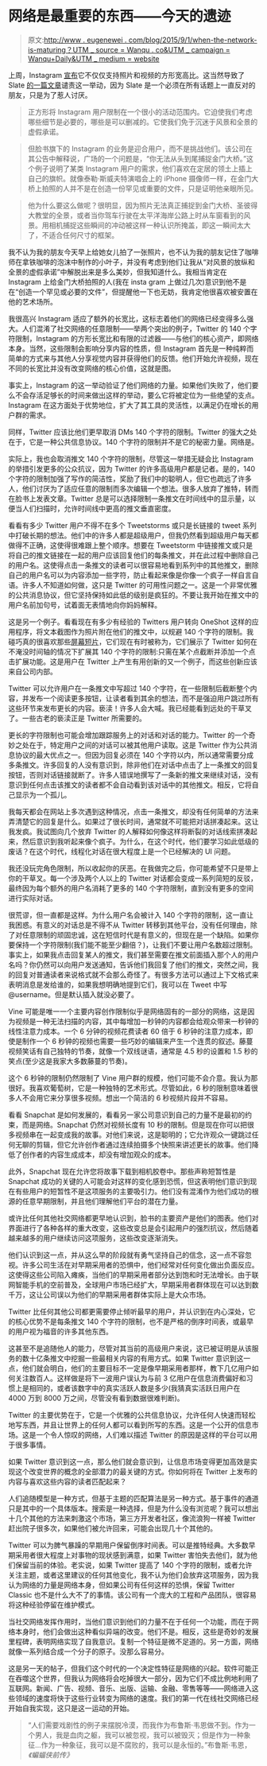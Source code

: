 # 网络是最重要的东西——今天的遗迹

> 原文:[http://www . eugenewei . com/blog/2015/9/1/when-the-network-is-maturing？UTM _ source = Wanqu . co&UTM _ campaign = Wanqu+Daily&UTM _ medium = website](http://www.eugenewei.com/blog/2015/9/1/when-the-network-is-mature?utm_source=wanqu.co&utm_campaign=Wanqu+Daily&utm_medium=website)

上周，Instagram [宣布](http://blog.instagram.com/post/127722429412/150827-portrait-and-landscape)它不仅仅支持照片和视频的方形宽高比。这当然导致了 Slate [的一篇文章](http://www.slate.com/blogs/future_tense/2015/08/27/instagram_adds_portraits_and_landscape_that_s_a_betrayal_of_what_makes_instagram.html)谴责这一举动，因为 Slate 是一个必须在所有话题上一直反对的朋友，只是为了惹人讨厌。

> 正方形将 Instagram 用户限制在一个很小的活动范围内。它迫使我们考虑哪些细节是必要的，哪些是可以删减的。它使我们免于沉迷于风景和全景的虚假承诺。

> 但脸书旗下的 Instagram 的业务是迎合用户，而不是挑战他们。该公司在其公告中解释说，广场的一个问题是，“你无法从头到尾捕捉金门大桥。”这个例子说明了某类 Instagram 用户的需求，他们喜欢在定居的领土上插上自己的旗帜。就像泰勒·斯威夫特演唱会上的 iPhone 摄像师一样，在金门大桥上拍照的人并不是在创造一份罕见或重要的文件，只是证明他亲眼所见。

> 他为什么要这么做呢？很明显，因为照片无法真正捕捉到金门大桥、圣彼得大教堂的全景，或者当你驾车行驶在太平洋海岸公路上时从车窗看到的风景。用相机捕捉这些瞬间的冲动被这样一种认识所掩盖，即这一瞬间太大了，不适合任何尺寸的框架。

我不认为我的朋友今天早上给她女儿拍了一张照片，也不认为我的朋友记住了咖啡师在拿铁咖啡的泡沫中制作的小叶子，并没有考虑到他们让我从“对风景的放纵和全景的虚假承诺”中解脱出来是多么美妙，但我知道什么。我相当肯定在 Instagram 上给金门大桥拍照的人(我在 insta gram 上做过几次)意识到他不是在“创造一个罕见或必要的文件”，但提醒他一下也无妨，我肯定他很喜欢被安置在他的艺术场所。

我很高兴 Instagram 适应了额外的长宽比，这标志着他们的网络已经变得多么强大。人们混淆了社交网络的任意限制——举两个突出的例子，Twitter 的 140 个字符限制，Instagram 的方形长宽比和有限的过滤器——与他们的核心资产，即网络本身。当然，这些限制会影响分享内容的性质，但 Instagram 首先是一种纯粹而简单的方式来与其他人分享视觉内容并获得他们的反馈。他们开始允许视频，现在不同的长宽比并没有改变网络的核心价值，这就是图。

事实上，Instagram 的这一举动验证了他们网络的力量。如果他们失败了，他们要么不会存活足够长的时间来做出这样的举动，要么它将被定位为一些绝望的支点。Instagram 在这方面处于优势地位，扩大了其工具的灵活性，以满足仍在增长的用户群的需求。

同样，Twitter 应该比他们更早取消 DMs 140 个字符的限制。Twitter 的强大之处在于，它是一种公共信息协议。140 个字符的限制并不是它的秘密力量。网络是。

实际上，我也会取消推文 140 个字符的限制，尽管这一举措无疑会比 Instagram 的举措引发更多的公众抗议，因为 Twitter 的许多高级用户都是记者。是的，140 个字符的限制加强了写作的简洁性，奖励了我们中的聪明人，但它也疏远了许多人，他们讨厌为了适应任意的限制而多次编辑一个想法。很多人放弃了推特，转而在脸书上发表文章。Twitter 总是可以选择限制一条推文在时间线中的显示量，以便当人们扫描时，允许时间线中更高的推文垂直密度。

看看有多少 Twitter 用户不得不在多个 Tweetstorms 或只是长链接的 tweet 系列中打破长期的想法。他们中的许多人都是超级用户，但我仍然看到超级用户每天都做得不正确，这使得很难跟上整个顺序。想要在 Tweetstorm 中链接推文或只是将自己的推文链接在一起的用户应该回复他们的每条推文，并在此过程中删除自己的用户名。这使得点击一条推文的读者可以很容易地看到系列中的其他推文，删除自己的用户名可以为内容添加一些字符，防止看起来像是你像一个疯子一样自言自语。许多人不知道如何做，这只是 Twitter 的可用性问题之一。这是一个非常优雅的公共消息协议，但它坚持保持如此低的级别是疯狂的。不要让我开始在推文中的用户名前加句号，试着面无表情地向你妈妈解释。

这是另一个例子。看看现在有多少有经验的 Twitters 用户转向 OneShot 这样的应用程序，将文本截图作为照片附在他们的推文中，以规避 140 个字符的限制。我碰巧真的很喜欢那些[屏幕短片](http://www.buzzfeed.com/mathonan/the-rise-of-the-screenshort#.udPoM4gMq)，它们现在有时被称为，它们展示了 Twitter 如何在不淹没时间轴的情况下扩展其 140 个字符的限制:只需在某个点截断并添加一个点击扩展功能。这是用户在 Twitter 上产生有用创新的又一个例子，而这些创新应该来自公司内部。

Twitter 可以允许用户在一条推文中写超过 140 个字符，在一些限制后截断整个内容，并发布一个阅读更多按钮，让读者看到其余的想法，而不是强迫用户跳过所有这些环节来发布更长的内容。亵渎！许多人会大喊。我已经能看到远处的干草叉了。一些古老的亵渎正是 Twitter 所需要的。

更长的字符限制也可能会增加跟踪服务上的对话和对话的能力。Twitter 的一个奇妙之处在于，特定用户之间的对话可以被其他用户读取。这是 Twitter 作为公共消息协议的最大优点之一。但因为回复必须在 140 个字符以内，所以通常需要分成多条推文。许多回复的人没有意识到，除非他们在对话中点击了上一条推文的回复按钮，否则对话链接就断了。许多人错误地撰写了一条新的推文来继续对话，没有意识到任何点击该推文的读者都不会自动看到该对话中的其他推文。相反，它将自己显示为一个孤儿。

我每天都会在网站上多次遇到这种情况，点击一条推文，却没有任何简单的方法来弄清楚它的回复是什么。如果过了很长时间，通常就不可能把对话拼凑起来。这让我发疯。我试图向几个放弃 Twitter 的人解释如何像这样将断裂的对话线索拼凑起来，然后意识到我听起来像个疯子。为什么，在这个时代，他们要学习如此低级的废话？在这个时代，线程化对话在很大程度上是一个已经解决的 UI 问题。

我还没玩完角色限制，所以收起你的厌恶。在我做完之后，你可能希望不只是带上你的干草叉。每一个涉及两个人以上的 Twitter 对话都会变成一系列简短的反驳，最终因为每个额外的用户名消耗了更多的 140 个字符限制，直到没有更多的空间进行实际对话。

很荒谬，但一直都是这样。为什么用户名会被计入 140 个字符的限制，这一直让我困惑。有意义的对话总是不得不从 Twitter 转移到其他平台，没有任何理由，除了对任意限制的顽固忠诚，这在短信时代是有意义的，但现在是一个缺陷。如果你要保持一个字符限制(我们能不能至少翻倍？)，让我们不要让用户名数超过限制。事实上，如果我点击回复某人的推文，我们甚至需要在推文前面插入那个人的用户名吗？你仍然可以向用户发送通知，告诉他们我回复了他们的推文，突然之间，我的回复对普通读者来说格式就不会那么奇怪了。有很多方法可以通过上下文格式来表明消息是发给谁的，如果我想明确地提到它们，我可以在 Tweet 中写@username。但是默认插入就没必要了。

Vine 可能是唯一一个主要内容创作限制似乎是网络固有的一部分的网络，这是因为视频是一种无法扫描的内容，其中每增加一秒钟的内容都会给观众带来一秒钟的线性注意力成本。一个 6 分钟的视频花费读者 60 倍于 6 秒钟的注意力成本，即使是制作一个 6 秒钟的视频也需要一些巧妙的编辑来产生一个连贯的叙述。藤蔓视频笑话有自己独特的节奏，就像一个双线谜语，通常是 4.5 秒的设置和 1.5 秒的笑点(至少这是我家大多数藤蔓的节奏)。

这个 6 秒钟的限制仍然限制了 Vine 用户群的规模，他们可能不会介意。我认为那很好。我喜欢葡萄树，它是一种独特的艺术形式。尽管如此，6 秒的限制意味着很多人不会用它来分享很多视频。想出一个简洁的 6 秒视频片段并不容易。

看看 Snapchat 是如何发展的，看看另一家公司意识到自己的力量不是最初的约束，而是网络。Snapchat 仍然对视频长度有 10 秒的限制。但是现在你可以把很多视频串在一起变成我的故事。对他们来说，这是聪明的；它允许观众一键跳过任何无聊的剪辑，但它允许创作者通过连续拍摄多个快照来讲述更长的故事。他们降低了创作者的内容生成成本，却没有增加观众的成本。

此外，Snapchat 现在允许您将故事下载到相机胶卷中。那些声称短暂性是 Snapchat 成功的关键的人可能会对这样的变化感到恐慌，但这表明他们意识到现在有些用户的短暂性不是这项服务的主要吸引力。他们没有混淆作为他们成功的根源的任意早期限制，并且他们理解他们平台的潜在力量。

或许比任何其他社交网络都更早地认识到，脸书的主要资产是他们的图表。他们对界面进行了各种各样的重大改变，这些改变总是会引起用户的强烈抗议，然后随着越来越多的用户继续访问这项服务，这些改变逐渐消失。

他们认识到这一点，并从这么早的阶段就有勇气坚持自己的信念，这一点不容忽视。许多公司生活在对早期采用者的恐惧中，他们经常对任何变化做出负面反应。这使得这些公司陷入瘫痪，当他们的早期采用者部分达到饱和时无法增长。由于联网智能手机的空前普及，全球用户市场已经扩大，早期采用者群体现在可以达到数千万，这让公司误以为他们的早期采用者群体实际上是大众市场。

Twitter 比任何其他公司都更需要停止倾听最早的用户，并认识到在内心深处，它的核心优势不是每条推文 140 个字符的限制，也不是严格的倒序时间表，或最早的用户视为福音的许多其他东西。

这甚至不是追随他人的能力，尽管对其当前的高级用户来说，这已被证明是从该服务的数十亿条推文中挖掘一些最相关内容的有用方式。如果 Twitter 意识到这一点，他们就会明白，他们的主要目标不一定是像早期采用者那样，教下几亿用户如何关注数百人。这样做是将下一波用户误认为与前 3 亿用户在信息消费偏好和习惯上是相同的，或者该数字中的真实活跃人数是多少(我猜真实活跃日用户在 4000 万到 8000 万之间，尽管没有看到数据很难判断)。

Twitter 的主要优势在于，它是一个优雅的公共信息协议，允许任何人快速而轻松地写东西，并且让世界上的任何人都可以看到所写的东西。这是一个公开的信息市场。这是一个令人惊叹的网络，人们难以描述 Twitter 的原因是这样的平台可以用于很多事情。

如果 Twitter 意识到这一点，那么他们就会意识到，让信息市场变得更加高效是实现这个改变世界的概念的全部潜力的最关键的方式。你如何将在 Twitter 上发布的内容与喜欢这些内容的读者匹配起来？

人们追随模型是一种方式，但基于主题的匹配算法是另一种方式。基于事件的通道只是其中的一个具体版本。搜索是一种选择，但是为什么没有浏览呢？我可以想出十几个其他的方法来刺激这个市场，第三方开发者社区，像流浪狗一样被 Twitter 赶出院子很多次，如果他们被允许回来，可能会出现几十个其他的。

Twitter 可以为脾气暴躁的早期用户保留倒序时间表。可以是推特经典。大多数早期采用者很大程度上对事物的现状感到满意，如果 Twitter 害怕失去他们，就为他们保留当前的体验。老实说，如果 Twitter 提高了 140 个字符的限制，或者允许关注主题，或者这里建议的任何其他变化，我不认为他们会放弃这项服务，因为我认为网络的力量是网络本身，但如果公司有任何这样的恐惧，保留 Twitter Classic 也不是什么大不了的事情。该公司有一个庞大的工程和产品团队，很容易将这种经验停留在维护模式。

当社交网络发挥作用时，当他们意识到他们的力量不在于任何一个功能，而在于网络本身时，他们会做出这种看似异端的改变。他们不是。相反，这些是奇妙的发展里程碑，表明网络实现了自我意识。复制一个特征是微不足道的。另一方面，网络就像一系列结合成一个分子的原子。没那么容易分。

这是另一天的帖子，但我们这个时代的一个决定性特征是网络的兴起。软件可能正在吞噬这个世界，但我认为网络将会吃掉很大一部分，因为它们不成比例地利用了互联网。新闻、广告、视频、音乐、出版、运输、金融、零售等等——网络进入这些领域的速度将快于这些行业转变为网络的速度。我们的第一代在线社交网络已经开始自我实现，这只是这一运动的开始。

> “人们需要戏剧性的例子来摆脱冷漠，而我作为布鲁斯·韦恩做不到。作为一个男人，我是血肉之躯，我可以被忽视，我可以被毁灭；但是作为一种象征...作为一种象征，我可以是不腐败的，我可以是永恒的。”布鲁斯·韦恩，*《蝙蝠侠前传》*